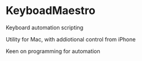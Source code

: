 # KeyboadMaestro
Keyboard automation scripting

Utility for Mac, with addiotional control from iPhone

Keen on programming for automation
